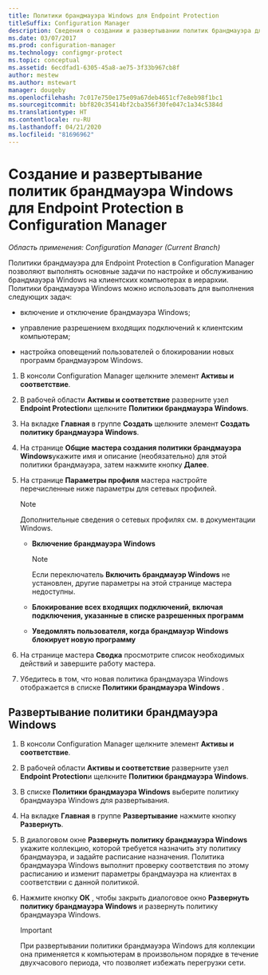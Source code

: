```yaml
---
title: Политики брандмауэра Windows для Endpoint Protection
titleSuffix: Configuration Manager
description: Сведения о создании и развертывании политик брандмауэра для Endpoint Protection в System Center 2012 Configuration Manager.
ms.date: 03/07/2017
ms.prod: configuration-manager
ms.technology: configmgr-protect
ms.topic: conceptual
ms.assetid: 6ecdfad1-6305-45a8-ae75-3f33b967cb8f
author: mestew
ms.author: mstewart
manager: dougeby
ms.openlocfilehash: 7c017e750e175e09a67deb4651cf7e8eb98f1bc1
ms.sourcegitcommit: bbf820c35414bf2cba356f30fe047c1a34c5384d
ms.translationtype: HT
ms.contentlocale: ru-RU
ms.lasthandoff: 04/21/2020
ms.locfileid: "81696962"
---
```

# <a name="create-and-deploy-windows-firewall-policies-for-endpoint-protection-in-configuration-manager"></a>Создание и развертывание политик брандмауэра Windows для Endpoint Protection в Configuration Manager

*Область применения: Configuration Manager (Current Branch)*

Политики брандмауэра для Endpoint Protection в Configuration Manager позволяют выполнять основные задачи по настройке и обслуживанию брандмауэра Windows на клиентских компьютерах в иерархии. Политики брандмауэра Windows можно использовать для выполнения следующих задач:  

-   включение и отключение брандмауэра Windows;  

-   управление разрешением входящих подключений к клиентским компьютерам;  

-   настройка оповещений пользователей о блокировании новых программ брандмауэром Windows.  

1.  В консоли Configuration Manager щелкните элемент **Активы и соответствие**.  

2.  В рабочей области **Активы и соответствие** разверните узел **Endpoint Protection**и щелкните **Политики брандмауэра Windows**.  

3.  На вкладке **Главная** в группе **Создать** щелкните элемент **Создать политику брандмауэра Windows**.  

4.  На странице **Общие** **мастера создания политики брандмауэра Windows**укажите имя и описание (необязательно) для этой политики брандмауэра, затем нажмите кнопку **Далее**.  

5.  На странице **Параметры профиля** мастера настройте перечисленные ниже параметры для сетевых профилей.  

    > [!NOTE]  
    >  Дополнительные сведения о сетевых профилях см. в документации Windows.  

    -   **Включение брандмауэра Windows**  

        > [!NOTE]  
        >  Если переключатель **Включить брандмауэр Windows** не установлен, другие параметры на этой странице мастера недоступны.  

    -   **Блокирование всех входящих подключений, включая подключения, указанные в списке разрешенных программ**  

    -   **Уведомлять пользователя, когда брандмауэр Windows блокирует новую программу**  

6.  На странице мастера **Сводка** просмотрите список необходимых действий и завершите работу мастера.  

7.  Убедитесь в том, что новая политика брандмауэра Windows отображается в списке **Политики брандмауэра Windows** .  

##  <a name="to-deploy-a-windows-firewall-policy"></a><a name="BKMK_Assign"></a> Развертывание политики брандмауэра Windows  

1.  В консоли Configuration Manager щелкните элемент **Активы и соответствие**.  

2.  В рабочей области **Активы и соответствие** разверните узел **Endpoint Protection**и щелкните **Политики брандмауэра Windows**.  

3.  В списке **Политики брандмауэра Windows** выберите политику брандмауэра Windows для развертывания.  

4.  На вкладке **Главная** в группе **Развертывание** нажмите кнопку **Развернуть**.  

5.  В диалоговом окне **Развернуть политику брандмауэра Windows** укажите коллекцию, которой требуется назначить эту политику брандмауэра, и задайте расписание назначения. Политика брандмауэра Windows выполнит проверку соответствия по этому расписанию и изменит параметры брандмауэра на клиентах в соответствии с данной политикой.  

6.  Нажмите кнопку **ОК** , чтобы закрыть диалоговое окно **Развернуть политику брандмауэра Windows** и развернуть политику брандмауэра Windows.  

    > [!IMPORTANT]  
    >  При развертывании политики брандмауэра Windows для коллекции она применяется к компьютерам в произвольном порядке в течение двухчасового периода, что позволяет избежать перегрузки сети.
